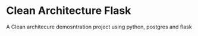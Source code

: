 # Clean Architecture Flask
A Clean architecure demosntration project using python, postgres and flask
